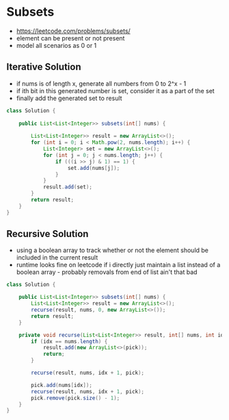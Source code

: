 # Subsets

- https://leetcode.com/problems/subsets/
- element can be present or not present
- model all scenarios as 0 or 1

## Iterative Solution

- if nums is of length x, generate all numbers from 0 to 2^x - 1
- if ith bit in this generated number is set, consider it as a part of the set
- finally add the generated set to result

```java
class Solution {
    
    public List<List<Integer>> subsets(int[] nums) {
        
        List<List<Integer>> result = new ArrayList<>();
        for (int i = 0; i < Math.pow(2, nums.length); i++) {
            List<Integer> set = new ArrayList<>();
            for (int j = 0; j < nums.length; j++) {
                if (((i >> j) & 1) == 1) {
                    set.add(nums[j]);
                }
            }
            result.add(set);
        }
        return result;
    }
}
```

## Recursive Solution

- using a boolean array to track whether or not the element should be included in the current result
- runtime looks fine on leetcode if i directly just maintain a list instead of a boolean array - probably removals from end of list ain't that bad

```java
class Solution {

    public List<List<Integer>> subsets(int[] nums) {
        List<List<Integer>> result = new ArrayList<>();
        recurse(result, nums, 0, new ArrayList<>());
        return result;
    }

    private void recurse(List<List<Integer>> result, int[] nums, int idx, List<Integer> pick) {
        if (idx == nums.length) {
            result.add(new ArrayList<>(pick));
            return;
        }

        recurse(result, nums, idx + 1, pick);

        pick.add(nums[idx]);
        recurse(result, nums, idx + 1, pick);
        pick.remove(pick.size() - 1);
    }
}
```
